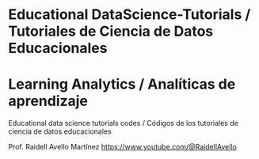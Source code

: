 # Educational DataScience-Tutorials / Tutoriales de Ciencia de Datos Educacionales
# Learning Analytics / Analíticas de aprendizaje

Educational data science tutorials codes /
Códigos de los tutoriales de ciencia de datos educacionales

Prof. Raidell Avello Martínez
https://www.youtube.com/@RaidellAvello

